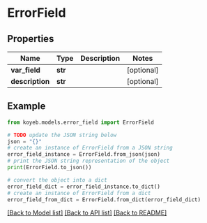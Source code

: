 # ErrorField


## Properties

Name | Type | Description | Notes
------------ | ------------- | ------------- | -------------
**var_field** | **str** |  | [optional] 
**description** | **str** |  | [optional] 

## Example

```python
from koyeb.models.error_field import ErrorField

# TODO update the JSON string below
json = "{}"
# create an instance of ErrorField from a JSON string
error_field_instance = ErrorField.from_json(json)
# print the JSON string representation of the object
print(ErrorField.to_json())

# convert the object into a dict
error_field_dict = error_field_instance.to_dict()
# create an instance of ErrorField from a dict
error_field_from_dict = ErrorField.from_dict(error_field_dict)
```
[[Back to Model list]](../README.md#documentation-for-models) [[Back to API list]](../README.md#documentation-for-api-endpoints) [[Back to README]](../README.md)


